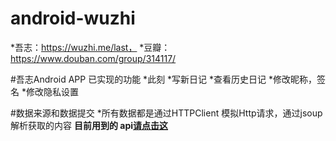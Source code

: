 # android-wuzhi
*吾志：https://wuzhi.me/last，
*豆瓣：https://www.douban.com/group/314117/

#吾志Android APP 已实现的功能
*此刻
*写新日记
*查看历史日记
*修改昵称，签名
*修改隐私设置

#数据来源和数据提交
*所有数据都是通过HTTPClient 模拟Http请求，通过jsoup 解析获取的内容
**目前用到的 api[请点击这](https://github.com/LostKe/android-wuzhi/blob/master/app/src/main/java/zs/com/wuzhi/util/Constant.java)**


